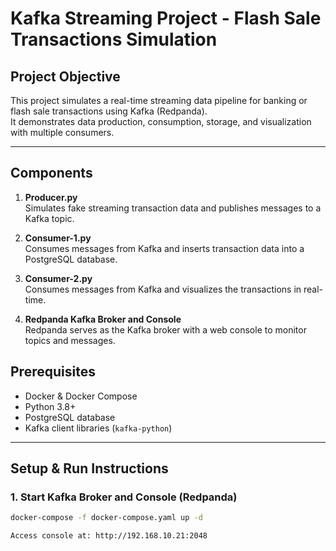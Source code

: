 # Kafka Streaming Project - Flash Sale Transactions Simulation

## Project Objective
This project simulates a real-time streaming data pipeline for banking or flash sale transactions using Kafka (Redpanda).  
It demonstrates data production, consumption, storage, and visualization with multiple consumers.

---

## Components

1. **Producer.py**  
Simulates fake streaming transaction data and publishes messages to a Kafka topic.

2. **Consumer-1.py**  
Consumes messages from Kafka and inserts transaction data into a PostgreSQL database.

3. **Consumer-2.py**  
Consumes messages from Kafka and visualizes the transactions in real-time.

4. **Redpanda Kafka Broker and Console**  
Redpanda serves as the Kafka broker with a web console to monitor topics and messages.

## Prerequisites

- Docker & Docker Compose  
- Python 3.8+  
- PostgreSQL database  
- Kafka client libraries (`kafka-python`)  

---

## Setup & Run Instructions

### 1. Start Kafka Broker and Console (Redpanda)

```bash
docker-compose -f docker-compose.yaml up -d

Access console at: http://192.168.10.21:2048
